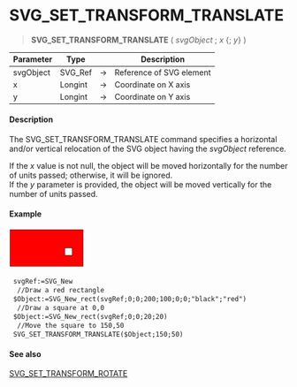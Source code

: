 # SVG_SET_TRANSFORM_TRANSLATE

>**SVG_SET_TRANSFORM_TRANSLATE** ( *svgObject* ; *x* {; *y*} )

| Parameter | Type |  | Description |
| --- | --- | --- | --- |
| svgObject | SVG_Ref | &#8594; | Reference of SVG element |
| x | Longint | &#8594; | Coordinate on X axis |
| y | Longint | &#8594; | Coordinate on Y axis |



#### Description 

The SVG\_SET\_TRANSFORM\_TRANSLATE command specifies a horizontal and/or vertical relocation of the SVG object having the *svgObject* reference.

If the *x* value is not null, the object will be moved horizontally for the number of units passed; otherwise, it will be ignored.  
If the *y* parameter is provided, the object will be moved vertically for the number of units passed.

#### Example 

![](../images/pict194400.en.png)

```4d
 svgRef:=SVG_New
  //Draw a red rectangle
 $Object:=SVG_New_rect(svgRef;0;0;200;100;0;0;"black";"red")
  //Draw a square at 0,0
 $Object:=SVG_New_rect(svgRef;0;0;20;20)
  //Move the square to 150,50
 SVG_SET_TRANSFORM_TRANSLATE($Object;150;50)
```

#### See also 

[SVG\_SET\_TRANSFORM\_ROTATE](SVG%5FSET%5FTRANSFORM%5FROTATE.md)  